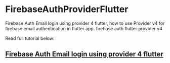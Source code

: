 # FirebaseAuthProviderFlutter
Firebase Auth Email login using provider 4 flutter, how to use Provider v4 for firebase email authentication in flutter app. firebase auth flutter provider v4

Read full tutorial below:

## [Firebase Auth Email login using provider 4 flutter](https://learnpainless.com/flutter/firebase-auth-email-login-using-provider-4-flutter/)
